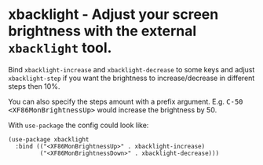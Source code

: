 # xbacklight - Adjust your screen brightness with the external `xbacklight` tool.

Bind `xbacklight-increase` and `xbacklight-decrease` to some
keys and adjust `xbacklight-step` if you want the brightness to
increase/decrease in different steps then 10%.

You can also specify the steps amount with a prefix argument.
E.g. <kbd>C-50 \<XF86MonBrightnessUp\></kbd> would increase the brightness by 50.

With `use-package` the config could look like:

``` emacs-lisp
(use-package xbacklight
  :bind (("<XF86MonBrightnessUp>" . xbacklight-increase)
         ("<XF86MonBrightnessDown>" . xbacklight-decrease)))
```
